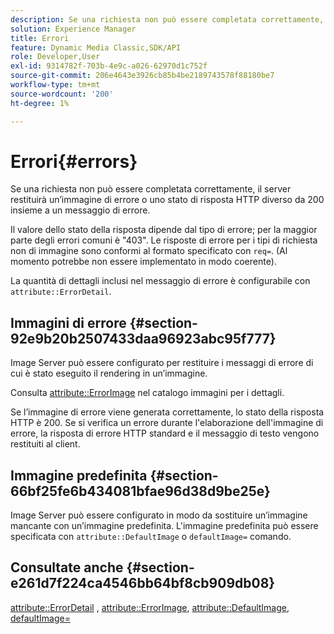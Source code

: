 ```yaml
---
description: Se una richiesta non può essere completata correttamente, il server restituirà un’immagine di errore o uno stato di risposta HTTP diverso da 200 insieme a un messaggio di errore.
solution: Experience Manager
title: Errori
feature: Dynamic Media Classic,SDK/API
role: Developer,User
exl-id: 9314782f-703b-4e9c-a026-62970d1c752f
source-git-commit: 206e4643e3926cb85b4be2189743578f88180be7
workflow-type: tm+mt
source-wordcount: '200'
ht-degree: 1%

---
```


# Errori{#errors}

Se una richiesta non può essere completata correttamente, il server restituirà un’immagine di errore o uno stato di risposta HTTP diverso da 200 insieme a un messaggio di errore.

Il valore dello stato della risposta dipende dal tipo di errore; per la maggior parte degli errori comuni è &quot;403&quot;. Le risposte di errore per i tipi di richiesta non di immagine sono conformi al formato specificato con `req=`. (Al momento potrebbe non essere implementato in modo coerente).

La quantità di dettagli inclusi nel messaggio di errore è configurabile con `attribute::ErrorDetail`.

## Immagini di errore {#section-92e9b20b2507433daa96923abc95f777}

Image Server può essere configurato per restituire i messaggi di errore di cui è stato eseguito il rendering in un’immagine.

Consulta [attribute::ErrorImage](../../../../../is-api/image-catalog/image-serving-api-ref/c-image-catalog-reference/c-attributes-reference/r-errorimage.md#reference-c494d5d8b2584fe3800f35baabd0292c) nel catalogo immagini per i dettagli.

Se l’immagine di errore viene generata correttamente, lo stato della risposta HTTP è 200. Se si verifica un errore durante l&#39;elaborazione dell&#39;immagine di errore, la risposta di errore HTTP standard e il messaggio di testo vengono restituiti al client.

## Immagine predefinita {#section-66bf25fe6b434081bfae96d38d9be25e}

Image Server può essere configurato in modo da sostituire un’immagine mancante con un’immagine predefinita. L&#39;immagine predefinita può essere specificata con `attribute::DefaultImage` o `defaultImage=` comando.

## Consultate anche {#section-e261d7f224ca4546bb64bf8cb909db08}

[attribute::ErrorDetail](../../../../../is-api/image-catalog/image-serving-api-ref/c-image-catalog-reference/c-attributes-reference/r-errordetail.md#reference-4987c8cddcba4c88960170e49cafc561) , [attribute::ErrorImage](../../../../../is-api/image-catalog/image-serving-api-ref/c-image-catalog-reference/c-attributes-reference/r-errorimage.md#reference-c494d5d8b2584fe3800f35baabd0292c), [attribute::DefaultImage](../../../../../is-api/image-catalog/image-serving-api-ref/c-image-catalog-reference/c-attributes-reference/r-is-cat-defaultimage.md#reference-8e9900e129f54ed68462a3c2fc3bc433), [defaultImage=](../../../../../is-api/http-ref/image-serving-api-ref/c-http-protocol-reference/c-command-reference/r-is-http-defaultimage.md#reference-209aa6ce830f490483412eb26af67fd2)
